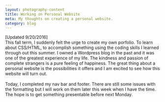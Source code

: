 ```yaml
---
layout: photography-content
title: Working on Personal Website
meta: My thoughts on creating a personal website.
category: blog
---
```

[Updated 9/20/2016]
<br>
This fall term, I suddenly felt the urge to create my own porfolio.
To learn about CSS/HTML, to  accomplish something using the coding skills I learned through out this summer.
I owned a Wordpress blog in the past and it was one of the greatest experience of my life.
The kindness and passion of complete strangers is a pure feeling of happiness.
The great thing about a personal website is the possibilities it offers and I am excited to see how this website will turn out.
<br><br>
Today, I completed my nav bar and footer. There are still some issues with the formatting but I will work on them later this week when I have the time.
The hope is to get something presentable before next Monday.
